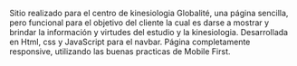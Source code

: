 Sitio realizado para el centro de kinesiologia Globalité, una página sencilla, pero funcional para el objetivo del cliente la cual es darse a mostrar y brindar la información y virtudes del estudio y la kinesiologia. Desarrollada en Html, css y JavaScript para el navbar. Página completamente responsive, utilizando las buenas practicas de Mobile First.
